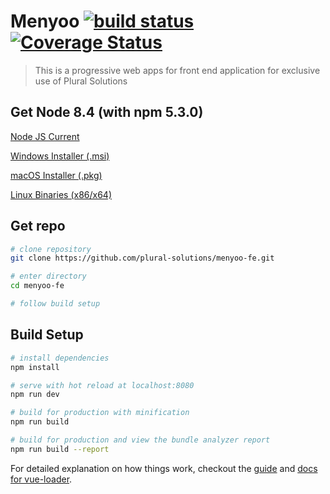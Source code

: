 # Menyoo [![build status](https://img.shields.io/travis/plural-solutions/menyoo-fe/master.svg?style=flat-square)](https://travis-ci.org/plural-solutions/menyoo-fe) [![Coverage Status](https://coveralls.io/repos/github/plural-solutions/menyoo-fe/badge.svg?branch=master)](https://coveralls.io/github/plural-solutions/menyoo-fe?branch=master)

> This is a progressive web apps for front end application for exclusive use of Plural Solutions

## Get Node 8.4 (with npm 5.3.0)

[Node JS Current](https://nodejs.org/en/download/current/)

[Windows Installer (.msi)](https://nodejs.org/dist/v8.4.0/node-v8.4.0-x64.msi)

[macOS Installer (.pkg)](https://nodejs.org/dist/v8.4.0/node-v8.4.0.pkg)

[Linux Binaries (x86/x64)](https://nodejs.org/dist/v8.4.0/node-v8.4.0-linux-x64.tar.xz)


## Get repo

``` bash
# clone repository
git clone https://github.com/plural-solutions/menyoo-fe.git 

# enter directory
cd menyoo-fe

# follow build setup
```

## Build Setup

``` bash
# install dependencies
npm install

# serve with hot reload at localhost:8080
npm run dev

# build for production with minification
npm run build

# build for production and view the bundle analyzer report
npm run build --report
```

For detailed explanation on how things work, checkout the [guide](http://vuejs-templates.github.io/webpack/) and [docs for vue-loader](http://vuejs.github.io/vue-loader).
